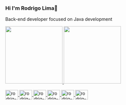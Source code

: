 ### Hi I'm Rodrigo Lima👋
Back-end developer focused on Java development


<div>
  <a href="https://github.com/rodriglim">
  <img height="180em" src="https://github-readme-stats.vercel.app/api?username=rodriglim&show_icons=true&theme=radical&include_all_commits=true&count_private=true"/>
  <img height="180em" src="https://github-readme-stats.vercel.app/api/top-langs/?username=rodriglim&layout=compact&langs_count=7&theme=radical"/>
</div>
 <div style="display: inline_block"><br>
   <img align="center" alt="rodrig-Android" height="30" width="40" src="https://cdn.jsdelivr.net/gh/devicons/devicon/icons/android/android-original.svg">
   <img align="center" alt="rodrig-Figma" height="30" width="40" src="https://cdn.jsdelivr.net/gh/devicons/devicon/icons/figma/figma-original.svg">
   <img align="center" alt="rodrig-Git" height="30" width="40" src="https://cdn.jsdelivr.net/gh/devicons/devicon/icons/git/git-original.svg">
  <img align="center" alt="rodrig-Java" height="30" width="40" src="https://cdn.jsdelivr.net/gh/devicons/devicon/icons/java/java-original.svg">
   <img align="center" alt="rodrig-MySql" height="30" width="40" src="https://cdn.jsdelivr.net/gh/devicons/devicon/icons/mysql/mysql-original.svg">
  <img align="center" alt="rodrig-Python" height="30" width="40" src="https://cdn.jsdelivr.net/gh/devicons/devicon/icons/python/python-original.svg">
  
   
 </div>
 
